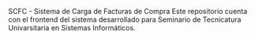 SCFC - Sistema de Carga de Facturas de Compra
Este repositorio cuenta con el frontend del sistema desarrollado para Seminario de Tecnicatura Univarsitaria en Sistemas Informáticos.
